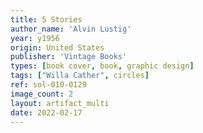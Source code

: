 ```yaml
---
title: 5 Stories
author_name: 'Alvin Lustig'
year: y1956
origin: United States
publisher: 'Vintage Books'
types: [book cover, book, graphic design]
tags: ["Willa Cather", circles]
ref: sol-010-0129
image_count: 2
layout: artifact_multi
date: 2022-02-17
---
```

